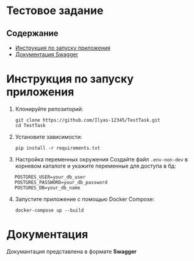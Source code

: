 # Тестовое задание

## Содержание
- [Инструкция по запуску приложения](#Инструкция-по-запуску-приложения)
- [Документация Swagger](#Документация)
  
# Инструкция по запуску приложения

1. Клонируйте репозиторий:
   ```
   git clone https://github.com/Ilyas-12345/TestTask.git
   cd TestTask
2. Установите зависимости:
   ```
   pip install -r requirements.txt
3. Настройка переменных окружения
   Создайте файл `.env-non-dev` в корневом каталоге и укажите переменные для доступа в бд:
 ```
    POSTGRES_USER=your_db_user
    POSTGRES_PASSWORD=your_db_password
    POSTGRES_DB=your_db_name
 ```
4. Запустите приложение с помощью Docker Compose:
   ```
   docker-compose up --build 
# Документация

Докумантация представлена в формате **Swagger**





